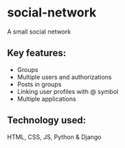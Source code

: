 # social-network
A small social network
## Key features:
* Groups
* Multiple users and authorizations
* Posts in groups
* Linking user profiles with @ symbol
* Multiple applications
## Technology used: 
HTML, CSS, JS, Python & Django
